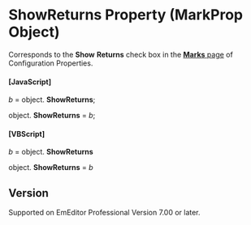 # ShowReturns Property (MarkProp Object)

Corresponds to the **Show**
**Returns** check box in the
[**Marks** page](../../dlg/properties/marks/index) of Configuration Properties.

#### \[JavaScript\]

_b_ =
object. **ShowReturns**;

object. **ShowReturns** = _b_;

#### \[VBScript\]

_b_ =
object. **ShowReturns**

object. **ShowReturns** = _b_

## Version

Supported on EmEditor Professional Version 7.00 or later.